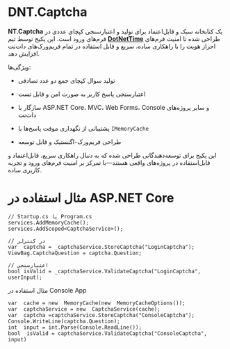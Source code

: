 # DNT.Captcha 

**NT.Captcha** یک کتابخانه سبک و قابل‌اعتماد برای تولید و اعتبارسنجی کپچای عددی در فرم‌های ورود است. این پکیج توسط تیم **[DotNetTime](http://www.dotnettime.ir/)** طراحی شده تا امنیت فرم‌های احراز هویت را با راهکاری ساده، سریع و قابل استفاده در تمام فریم‌ورک‌های دات‌نت افزایش دهد.

ویژگی‌ها:

-   تولید سوال کپچای جمع دو عدد تصادفی
    
-   اعتبارسنجی پاسخ کاربر به صورت امن و قابل تست
    
-   سازگار با ASP.NET Core، MVC، Web Forms، Console و سایر پروژه‌های دات‌نت
    
-   پشتیبانی از نگهداری موقت پاسخ‌ها با `IMemoryCache`
    
-   طراحی فریم‌ورک-اگنستیک و قابل توسعه
    

این پکیج برای توسعه‌دهندگانی طراحی شده که به دنبال راهکاری سریع، قابل‌اعتماد و قابل‌استفاده در پروژه‌های واقعی هستند—با تمرکز بر امنیت فرم‌های ورود و تجربه کاربری ساده.


# مثال استفاده در ASP.NET Core

    // Startup.cs یا Program.cs  
    services.AddMemoryCache();
    services.AddScoped<CaptchaService>();

    // در کنترلر  
    var  captcha = _captchaService.StoreCaptcha("LoginCaptcha"); 
    ViewBag.CaptchaQuestion = captcha.Question;

    // اعتبارسنجی
    bool isValid = _captchaService.ValidateCaptcha("LoginCaptcha", userInput);

 مثال استفاده در Console App

    var  cache = new  MemoryCache(new  MemoryCacheOptions());
    var  captchaService = new  CaptchaService(cache); 
    var  captcha =captchaService.StoreCaptcha("ConsoleCaptcha"); 
    Console.WriteLine(captcha.Question); 
    int  input = int.Parse(Console.ReadLine()); 
    bool  isValid = captchaService.ValidateCaptcha("ConsoleCaptcha", input)
